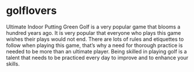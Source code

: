 golflovers
==========

Ultimate Indoor Putting Green  Golf is a very popular game that blooms a hundred years ago. It is very popular that everyone who plays this game wishes their plays would not end. There are lots of rules and etiquettes to follow when playing this game, that’s why a need for thorough practice is needed to be more than an ultimate player. Being skilled in playing golf is a talent that needs to be practiced every day to improve and to enhance your skills.
